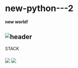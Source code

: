 # new-python---2

**new world!**

![header](https://capsule-render.vercel.app/api?type=shark&color=auto&height=300&section=header&text=capsule%20render&fontSize=80)
----------------------------------------------------------------------------------------------------------------------------------
</h3></b>STACK<b><h3>
<img src="https://img.shields.io/badge/Python-3776AB?style=for-the-badge&logo=python&logoColor=White"/>
<img src="https://img.shields.io/badge/Mysql-4479A1?style=for-the-badge&logo=Mysql&logoColor=White"/> 
 


